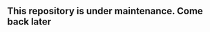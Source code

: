 ## This repository is under maintenance. Come back later
<!--
<div align="center">
<img src="https://github.com/wolandark/wim/blob/main/img/wim-logo-png-transparent1.png" style="width:60%;">
</div>

# Intro
The purpose of this project is to not only provide an IDE-like vimrc, but also to teach you how it is constructed. This project tries to maintain a fairly small `vimrc` and provide a *great* _out of the box experience_ as well serving as a ground for further customization.

# Wim News
#### Version 3.1 has been released
- Improved style and workflow
- Cleaned up the config
- Corrections on Coc.nvim's behavior
- and many more ...
#### Version 3.2 has been released
- Replaced vim-css plugin with vim-hexokinase due to vim-css's inability to highlight colors in C files properly (you need go for this new plugin which the installation script will take care of)
- Improved easy motion bindings
- Added Catpuccino theme
- Updated and improved the installation script

# Dependencies 
- Vim 9.0 or later 
	- Note: This Config Will defenitly also work with Vim 8.0 and later as well, but dont miss out on the great features of Vim 9.1! Grab the latest Vim!
- Nodejs 
- npm 

*Example:* <br> 
`sudo apt install nodejs npm` <br> 
`sudo pacman -S nodejs npm`

# Installation 
Startify the Dependencies, then run the installer script. The script works sudoless.

```
bash <(curl -s https://raw.githubusercontent.com/wolandark/wim/master/install.sh)
```

<br>

# Some of the features</h1>

- Out of the box plugin installation <br>
- Tab Completion and snippets for fast coding <br>
- Easy tab and split navigation <br>
- Start Screen with bookmarks and file history <br>
- Beautiful catpuccino and base16 colorschemes
- Customized Lighline statusline <br>
- Customizability! It is lightweight and extensible without having to learn a whole new software or language  <br>

<h4> Notice </h4>

- Please keep in mind that in case your terminal emulator takes charge of some of your keys, its up to you to figure it out. Some terminals do hold unto your Ctrl or Alt or shift key for their own functions
- You can review the list of plugins and comment out or delete the lines about the ones you dont want.
  - If you want to delete any plugins later, delete the lines about them and run: <code>:PlugClean</code>

# ScreenshotsNew

<h1>FAQ</h1>

<h5> Whats with the name?</h5>
Woland's Vim = Wim. Get it?

<h5> What features does Wim offer? </h5>

- Maintainace, extensiblility and customizability!
- Easy tab and split navigation <br>
- Start Screen with bookmarks and file history <br>
- Beautiful built in colorschemes
- Easy completion ctags, syntax check and more <br>
- Lighline, Vim statusline <br>
  - Choices! It is all about choices <br>

<h5> Can I expect support? </h5>
Yes! Just ask and I will answer. When asking however, provide proper information so that I can help you <br>

<h5> Why didn't you use Neovim like everyone else? </h5>
Because Vim is the one I use and frankly Vim is better!

<h5> Will you make custom vimrc configurations? </h5>

[Contact me](https://t.me/inlovewithapenguin)

<h5> Are you open to collaborations? </h5>

[Contact me](https://t.me/inlovewithapenguin)

<hr>

<h6> Consider Supporting the project</h6>

<strong>BTC</strong><br>
bc1q7tr3znnrsqq85kalk5zedak9mgn9u3ly849t8z <br>
<strong>ETH</strong><br>
0x28a60D7429a2DFdf6b009261D3814cA182B34Bb2<br>
<strong>Monero</strong><br>
0xd84c96dDa2E6f9ee9DD0439F6F7812c5b8869fE4<br>
<strong>Doge</strong><br>
DJKBgAEQ7n5GyozM8jqmGbxnhcH6U2V8hV<br>
<strong>Tether</strong><br>
0x28a60D7429a2DFdf6b009261D3814cA182B34Bb2<br>
<strong>Tron</strong><br>
TX8mVZajyy7cmH9vsREyAMPjgtRu23ZmxJ<br>
<strong>ADA</strong><br>
addr1qxhv2rfrs37qvs0cllfcnu0rd83wre609s74aufkd82da9528v7xq34usds6t8sdt7zjy0hvkcwdfnp9jwacdn0kwuesatvjx4<br>
<strong>Avalanche</strong><br>
0x28a60D7429a2DFdf6b009261D3814cA182B34Bb2<br>

## Table of Keybindings
<details>
  <summary>Misc Keybindings</summary>

| Keys           | Function                                  |
| ---            | ---                                       |
| \<F6\>         | Turn on SpellChecking                     |
| \<F8\>         | Compile and Run Basic C Code              |
| \<F12\>        | Execute Bash, Python, Nodejs & Go Files   |
| gs             | Fix Spelling To The First Immediate Match |
| \<ESC\>\<ESC\> | Turn Off Search Highlights                |
| \a             | Auto Save Toggle                          |
| \<leader\>t    | FloatermToggle                            |
| \<leader\>M    | Maps                                      |
| \<PageUp\>     | Buffer Next                               |
| \<PageDown\>   | Buffer Previous                           |
| \<C-m\>        | gM, Center Cursor                         |
| \<leader\>\    | Border Around Current Line Using Toilet   |
| \<space\>e     | File Explorer                             |
| \<leader\>T    | New Tab                                   |
| \<leader\>mk   | Make View                                 |
| \<leader\>i    | Startify Dashboard                        |
| \<leader\>S    | Add Empty Line Above & Below Current Line |
| \<leader\>[    | Add Empty Line Above                      |
| \<leader\>]    | Add Empty Line Below                      |
| \<leader\>w    | Save                                      |
| \<leader\>so   | Save & Source Buffer                      |
| \<leader\>k    | Move Line Up                              |
| \<leader\>j    | Move Line Down                            |
| jj             | \<ESC\>                                   |
| \<leader\>pli  | PlugInstall                               |
| \<leader\>plc  | PlugClean                                 |
| \<leader\>plu  | PlugUpdate                                |
| \<leader\>pld  | PlugUpgrade                               |

</details>

<details>
  <summary>Split Navigation</summary>

| Key         | Function                 |
| ---         | ---                      |
| \<C-h\>     | Focus Left Split         |
| \<C-j\>     | Focus Bottom Split       |
| \<C-k\>     | Focus Top Split          |
| \<C-l\>     | Focus Right Split        |
| \<C-LEFT\>  | Focus Left Split         |
| \<C-DOWN\>  | Focus Bottom Split       |
| \<C-UP\>    | Focus Top Split          |
| \<C-RIGHT\> | Focus Right Split        |
| \<leader\>R | Rotate Window Up/Left    |
| \<leader\>r | Rotate Window Down/Right |
| \<s-Right\> | Resize Split Right       |
| \<s-LEFT\>  | Resize Split Left        |
| \<s-UP\>    | Resize Split Up          |
| \<s-DOWN\>  | Resize Split Down        |

</details>

<details>
    <summary>Tabs</summary>

| Key            | Function                       |
| ---            | ---                            |
| \<M-Left\>     | Tab Previous                   |
| \<M-Right\>    | Tab Next                       |
| \<leader\>1..9 | Go To Corresponding Tab Number |
| \<leader\>0    | Tab Last                       |
| \<leader\>x    | Tab Close                      |
| \<leader\>tm   | Tab Move                       |

</details>

<details>
    <summary>FZF</summary>

| Key           | Function |
| ---           | ---      |
| \c            | Colors   |
| \<leader\>b   | Buffers  |
| \<leader\>ff  | Files    |
| \<leader\>W   | Windows  |
| \<leader\>h   | History  |
| \<leader\>hc  | History  |
| \<leader\>rg  | Ripgrep  |
| \<leader\>li  | Lines    |
| \<leader\>bli | BLines   |
| \<leader\>ma  | Marks    |
| \<leader\>sn  | Snippets |
| \<leader\>com | Commands |
| \<leader\>ag  | Ag       |
| \<leader\>tag | Tags     |

</details>

<details>
    <summary>Aligning Text</summary>

| Key | Function          |
| --- | ---               |
| \at | Tabularize Tables |
| \ta | Tabularize [char] |

</details>

<details>
    <summary>Enuch Shell Commands</summary>

| Key           | Function  |
| ---           | ---       |
| \<leader\>ch  | Chmod +x  |
| \<leader\>suw | SudoWrite |
| \<leader\>sue | SudoEdit  |
| \<leader\>rm  | Remove    |
| \<leader\>del | Delete!   |
| \<leader\>mv  | Move      |
| \<leader\>dup | Duplicate |
| \<leader\>mkd | Mkdir     |

</details>

<details>
    <summary>Floterm</summary>

| Key         | Function               |
| ---         | ---                    |
| \\t         | FloatermToggle         |
| \q         | FloatermKill           |
| \n         | FloatermNext           |
| \p         | FloatermPrev           |
| \v         | vifm Inside FloaTerm   |
| \ra        | ranger Inside FloaTerm |
| \\tr        | Terminal Right         |
| \\tb        | Terminal Bottom        |
| \rg         | Run Go In Terminal     |
| \rb         | Run Bash In Terminal   |
| \rj         | Run Nodejs In Terminal |
| \rp         | Run Python In Terminal |
| \<leader\>l | Lf                     |

</details>

<details>
    <summary>Terminal</summary>

| Key         | Function                                   |
| ---         | ---                                        |
| \<leader\>' | Vim's Terminal                             |
| \l          | Clear Terminal In the Background (For F12) |
| \<C-j\>     | Focus Bottom                               |
| \<C-k\>     | Focus Top                                  |
| \<C-DOWN\>  | Focus Bottom                               |
| \<C-UP\>    | Focus Top                                  |

</details>

<details>
    <summary>Snippets</summary>

| Key     | Function                                      |
| ---     | ---                                           |
| \<C-j\> | Expand Snippet & Jump Forward In Placeholders |
| \<C-k\> | Jump Backward In  Placeholders                |
| \<C-l\> | List Snippets                                 |

</details>

<details>
    <summary>bilingual</summary>

| Key     | Function     |
| ---     | ---          |
| \<C-p\> | SwitchKeymap |

</details>

<details>
    <summary>Unimpaired</summary>

#### Most Useful Unimpaired Mappings.<br> 
Refer to the [official guide](https://github.com/tpope/vim-unimpaired/blob/master/doc/unimpaired.txt) for more

| Key        | Function                                               |
| ---        | ---                                                    |
| [b         | :bprevious                                             |
| ]b         | :bnext                                                 |
| [B         | :bfirst                                                |
| ]B         | :blast                                                 |
| [a         | :previous                                              |
| ]a         | :next                                                  |
| [A         | :first                                                 |
| ]A         | :last                                                  |
| [\<Space\> | Add [count] blank lines above the cursor.              |
| ]\<Space\> | Add [count] blank lines below the cursor.              |
| [e         | Exchange the current line with [count] lines above it. |
| ]e         | Exchange the current line with [count] lines below it. |
</details>

#### To Do 
- [x] Improve the rest of FloaTerm shortcuts that start with backslashes (DONE)
